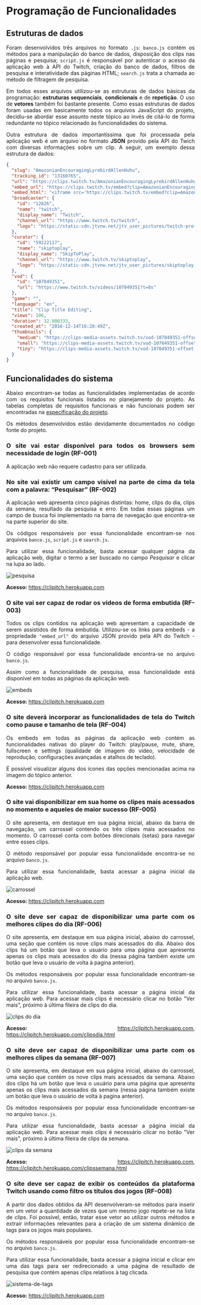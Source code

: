 <div align="justify">

# Programação de Funcionalidades

## Estruturas de dados

Foram desenvolvidos três arquivos no formato `.js`: `banco.js` contém os métodos para a manipulação do banco de dados, disposição dos clips nas páginas e pesquisa; `script.js` é responsável por autenticar o acesso da aplicação web à API do Twitch, criação do banco de dados, filtros de pesquisa e interatividade das páginas HTML; `search.js` trata a chamada ao método de filtragem de pesquisa.

Em todos esses arquivos utilizou-se as estruturas de dados básicas da programação: **estruturas sequenciais**, **condicionais** e de **repetição**. O uso de **vetores** também foi bastante presente. Como essas estruturas de dados foram usadas em basicamente todos os arquivos JavaScript do projeto, decidiu-se abordar esse assunto neste tópico ao invés de citá-lo de forma redundante no tópico relacionado às funcionalidades do sistema.

Outra estrutura de dados importantíssima que foi processada pela aplicação web é um arquivo no formato **JSON** provido pela API do Twich com diversas informações sobre um clip. A seguir, um exemplo dessa estrutura de dados:</div>

```json
{
  "slug": "AmazonianEncouragingLyrebirdAllenHuhu",
  "tracking_id": "13160765",
  "url": "https://clips.twitch.tv/AmazonianEncouragingLyrebirdAllenHuhu?tt_medium=clips_api&tt_content=url",
  "embed_url": "https://clips.twitch.tv/embed?clip=AmazonianEncouragingLyrebirdAllenHuhu&tt_medium=clips_api&tt_content=embed",
  "embed_html": "<iframe src='https://clips.twitch.tv/embed?clip=AmazonianEncouragingLyrebirdAllenHuhu&tt_medium=clips_api&tt_content=embed' width='640' height='360' frameborder='0' scrolling='no' allowfullscreen='true'></iframe>",
  "broadcaster": {
    "id": "12826",
    "name": "twitch",
    "display_name": "Twitch",
    "channel_url": "https://www.twitch.tv/twitch",
    "logo": "https://static-cdn.jtvnw.net/jtv_user_pictures/twitch-profile_image-8a8c5be2e3b64a9a-300x300.png"
  },
  "curator": {
    "id": "59222117",
    "name": "skiptoplay",
    "display_name": "SkipToPlay",
    "channel_url": "https://www.twitch.tv/skiptoplay",
    "logo": "https://static-cdn.jtvnw.net/jtv_user_pictures/skiptoplay-profile_image-1d66e001a46b0c9d-300x300.png"
  },
  "vod": {
    "id": "107049351",
    "url": "https://www.twitch.tv/videos/107049351?t=0s"
  },
  "game": "",
  "language": "en",
  "title": "Clip Title Editing",
  "views": 106,
  "duration": 32.000333,
  "created_at": "2016-12-14T16:28:49Z",
  "thumbnails": {
    "medium": "https://clips-media-assets.twitch.tv/vod-107049351-offset-26-preview-480x272.jpg",
    "small": "https://clips-media-assets.twitch.tv/vod-107049351-offset-26-preview-260x147.jpg",
    "tiny": "https://clips-media-assets.twitch.tv/vod-107049351-offset-26-preview-86x45.jpg"
  }
}
```
<div align="justify">

## Funcionalidades do sistema

Abaixo encontram-se todas as funcionalidades implementadas de acordo com os requisitos funcionais listados no planejamento do projeto. As tabelas completas de requisitos funcionais e não funcionais podem ser encontradas na [especificação do projeto](https://github.com/ICEI-PUC-Minas-PMV-SI/pmv-si-2021-1-e1-proj-web-t1-conteudo-de-interesse/edit/main/docs/02-Especifica%C3%A7%C3%A3o%20do%20Projeto.md).

Os métodos desenvolvidos estão devidamente documentados no código fonte do projeto.
### O site vai estar disponível para todos os browsers sem necessidade de login (RF-001)

A aplicação web não requere cadastro para ser utilizada.
### No site vai existir um campo visível na parte de cima da tela com a palavra: “Pesquisar” (RF-002)

A aplicação web apresenta cinco páginas distintas: home, clips do dia, clips da semana, resultado da pesquisa e erro. Em todas essas páginas um campo de busca foi implementado na barra de navegação que encontra-se na parte superior do site.

Os códigos responsáveis por essa funcionalidade encontram-se nos arquivos `banco.js`, `script.js` e `search.js`.

Para utilizar essa funcionalidade, basta acessar qualquer página da aplicação web, digitar o termo a ser buscado no campo *Pesquisar* e clicar na lupa ao lado.

![pesquisa](img/rf-002.png)

**Acesso:** https://clipitch.herokuapp.com
### O site vai ser capaz de rodar os vídeos de forma embutida (RF-003)

Todos os clips contidos na aplicação web apresentam a capacidade de serem assistidos de forma embutida. Utilizou-se os links para embeds - a propriedade `"embed_url"` do arquivo JSON provido pela API do Twitch - para desenvolver essa funcionalidade.

O código responsável por essa funcionalidade encontra-se no arquivo `banco.js`.

Assim como a funcionalidade de pesquisa, essa funcionalidade está disponível em todas as páginas da aplicação web.

![embeds](img/rf-003.png)

**Acesso:** https://clipitch.herokuapp.com
### O site deverá incorporar as funcionalidades de tela do Twitch como pause e tamanho de tela (RF-004)

Os embeds em todas as páginas da aplicação web contém as funcionalidades nativas do player do Twitch: play/pause, mute, share, fullscreen e settings (qualidade de imagem do vídeo, velocidade de reprodução, configurações avançadas e atalhos de teclado).

É possível visualizar alguns dos ícones das opções mencionadas acima na imagem do tópico anterior.

**Acesso:** https://clipitch.herokuapp.com
### O site vai disponibilizar em sua home os clipes mais acessados no momento e aqueles de maior sucesso (RF-005)

O site apresenta, em destaque em sua página inicial, abaixo da barra de navegação, um carrossel contendo os três clipes mais acessados no momento. O carrossel conta com botões direcionais (setas) para navegar entre esses clips.

O método responsável por popular essa funcionalidade encontra-se no arquivo `banco.js`.

Para utilizar essa funcionalidade, basta acessar a página inicial da aplicação web.

![carrossel](img/rf-005.png)

**Acesso:** https://clipitch.herokuapp.com
### O site deve ser capaz de disponibilizar uma parte com os melhores clipes do dia (RF-006)

O site apresenta, em destaque em sua página inicial, abaixo do carrossel, uma seção que contém os nove clips mais acessados do dia. Abaixo dos clips há um botão que leva o usuário para uma página que apresenta apenas os clips mais acessados do dia (nessa página também existe um botão que leva o usuário de volta à pagina anterior).

Os métodos responsáveis por popular essa funcionalidade encontram-se no arquivo `banco.js`.

Para utilizar essa funcionalidade, basta acessar a página inicial da aplicação web. Para acessar mais clips é necessário clicar no botão "Ver mais", próximo à última fileira de clips do dia.

![clips do dia](img/rf-006.png)

**Acesso:** https://clipitch.herokuapp.com, https://clipitch.herokuapp.com/clipsdia.html

### O site deve ser capaz de disponibilizar uma parte com os melhores clipes da semana (RF-007)

O site apresenta, em destaque em sua página inicial, abaixo do carrossel, uma seção que contém os nove clips mais acessados da semana. Abaixo dos clips há um botão que leva o usuário para uma página que apresenta apenas os clips mais acessados da semana (nessa página também existe um botão que leva o usuário de volta à pagina anterior).

Os métodos responsáveis por popular essa funcionalidade encontram-se no arquivo `banco.js`.

Para utilizar essa funcionalidade, basta acessar a página inicial da aplicação web. Para acessar mais clips é necessário clicar no botão "Ver mais", próximo à última fileira de clips da semana.

![clips da semana](img/rf-007.png)

**Acesso:** https://clipitch.herokuapp.com, https://clipitch.herokuapp.com/clipssemana.html
### O site deve ser capaz de exibir os conteúdos da plataforma Twitch usando como filtro os títulos dos jogos (RF-008)

A partir dos dados obtidos da API desenvolveram-se métodos para inserir em um vetor a quantidade de vezes que um mesmo jogo repete-se na lista de clips. Foi possível, então, tratar esse vetor ao utilizar outros métodos e extrair informações relevantes para a criação de um sistema dinâmico de tags para os jogos mais populares.

Os métodos responsáveis por popular essa funcionalidade encontram-se no arquivo `banco.js`.

Para utilizar essa funcionalidade, basta acessar a página inicial e clicar em uma das tags para ser redirecionado a uma página de resultado de pesquisa que contém apenas clips relativos à tag clicada.

![sistema-de-tags](img/rf-008.png)

**Acesso:** https://clipitch.herokuapp.com
</div>

